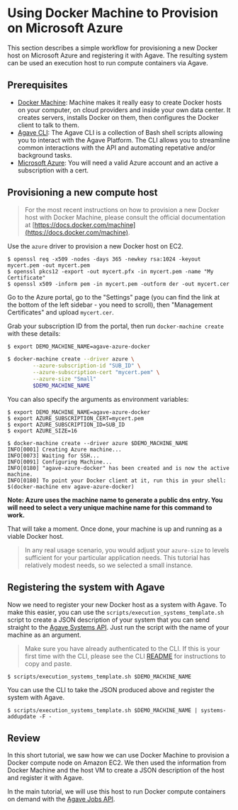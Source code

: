 # Using Docker Machine to Provision on Microsoft Azure

This section describes a simple workflow for provisioning a new Docker host on Microsoft Azure and registering it with Agave. The resulting system can be used an execution host to run compute containers via Agave.

## Prerequisites

* [Docker Machine](https://docs.docker.com/machine): Machine makes it really easy to create Docker hosts on your computer, on cloud providers and inside your own data center. It creates servers, installs Docker on them, then configures the Docker client to talk to them.
* [Agave CLI](https://bitbucket.org/taccaci/foundation-cli): The Agave CLI is a collection of Bash shell scripts allowing you to interact with the Agave Platform. The CLI allows you to streamline common interactions with the API and automating repetative and/or background tasks.
* [Microsoft Azure](https://azure.microsoft.com/en-us/pricing/free-trial/): You will need a valid Azure account and an active a subscription with a cert.


## Provisioning a new compute host

> For the most recent instructions on how to provision a new Docker host with Docker Machine, please consult the official documentation at [https://docs.docker.com/machine](https://docs.docker.com/machine).

Use the `azure` driver to provision a new Docker host on EC2.

```
$ openssl req -x509 -nodes -days 365 -newkey rsa:1024 -keyout mycert.pem -out mycert.pem
$ openssl pkcs12 -export -out mycert.pfx -in mycert.pem -name "My Certificate"
$ openssl x509 -inform pem -in mycert.pem -outform der -out mycert.cer
```

Go to the Azure portal, go to the "Settings" page (you can find the link at the bottom of the left sidebar - you need to scroll), then "Management Certificates" and upload `mycert.cer`.

Grab your subscription ID from the portal, then run `docker-machine create` with these details:

```bash
$ export DEMO_MACHINE_NAME=agave-azure-docker

$ docker-machine create --driver azure \
        --azure-subscription-id "SUB_ID" \
        --azure-subscription-cert "mycert.pem" \
        --azure-size "Small"
        $DEMO_MACHINE_NAME
```

You can also specify the arguments as environment variables:

```
$ export DEMO_MACHINE_NAME=agave-azure-docker
$ export AZURE_SUBSCRIPTION_CERT=mycert.pem
$ export AZURE_SUBSCRIPTION_ID=SUB_ID
$ export AZURE_SIZE=16

$ docker-machine create --driver azure $DEMO_MACHINE_NAME
INFO[0001] Creating Azure machine...
INFO[0073] Waiting for SSH...
INFO[0091] Configuring Machine...
INFO[0180] "agave-azure-docker" has been created and is now the active machine.
INFO[0180] To point your Docker client at it, run this in your shell: $(docker-machine env agave-azure-docker)
```  

**Note: Azure uses the machine name to generate a public dns entry. You will need to select a very unique machine name for this command to work.**

That will take a moment. Once done, your machine is up and running as a viable Docker host.

> In any real usage scenario, you would adjust your `azure-size` to levels sufficient for your particular application needs. This tutorial has relatively modest needs, so we selected a small instance.

## Registering the system with Agave

Now we need to register your new Docker host as a system with Agave. To make this easier, you can use the `scripts/execution_systems_template.sh` script to create a JSON description of your system that you can send straight to the [Agave Systems API](http://preview.agaveapi.co/documentation/tutorials/system-management-tutorial/). Just run the script with the name of your machine as an argument.

> Make sure you have already authenticated to the CLI. If this is your first time with the CLI, please see the CLI [README](https://bitbucket.org/taccaci/foundation-cli/src/master/README.md?at=master) for instructions to copy and paste.


```
$ scripts/execution_systems_template.sh $DEMO_MACHINE_NAME

```

You can use the CLI to take the JSON produced above and register the system with Agave.

```
$ scripts/execution_systems_template.sh $DEMO_MACHINE_NAME | systems-addupdate -F -
```

## Review

In this short tutorial, we saw how we can use Docker Machine to provision a Docker compute node on Amazon EC2. We then used the information from Docker Machine and the host VM to create a JSON description of the host and register it with Agave.

In the main tutorial, we will use this host to run Docker compute containers on demand with the [Agave Jobs API](http://preview.agaveapi.co/documentation/tutorials/job-management-tutorial/).
